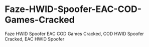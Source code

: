 # Faze-HWID-Spoofer-EAC-COD-Games-Cracked
Faze HWID Spoofer EAC COD Games Cracked, COD HWID Spoofer Cracked, EAC HWID Spoofer
